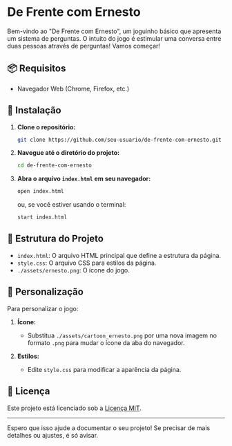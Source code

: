 # De Frente com Ernesto

Bem-vindo ao "De Frente com Ernesto", um joguinho básico que apresenta um sistema de perguntas. O intuito do jogo é estimular uma conversa entre duas pessoas
                    através de perguntas! Vamos começar!

## 📦 Requisitos

- Navegador Web (Chrome, Firefox, etc.)

## 🚀 Instalação

1. **Clone o repositório:**

   ```bash
   git clone https://github.com/seu-usuario/de-frente-com-ernesto.git
   ```

2. **Navegue até o diretório do projeto:**

   ```bash
   cd de-frente-com-ernesto
   ```

3. **Abra o arquivo `index.html` em seu navegador:**

   ```bash
   open index.html
   ```

   ou, se você estiver usando o terminal:

   ```bash
   start index.html
   ```

## 📄 Estrutura do Projeto

- `index.html`: O arquivo HTML principal que define a estrutura da página.
- `style.css`: O arquivo CSS para estilos da página.
- `./assets/ernesto.png`: O ícone do jogo.

## 🎨 Personalização

Para personalizar o jogo:

1. **Ícone:**
   - Substitua `./assets/cartoon_ernesto.png` por uma nova imagem no formato `.png` para mudar o ícone da aba do navegador.

2. **Estilos:**
   - Edite `style.css` para modificar a aparência da página.

## 📜 Licença

Este projeto está licenciado sob a [Licença MIT](LICENSE).

---

Espero que isso ajude a documentar o seu projeto! Se precisar de mais detalhes ou ajustes, é só avisar.
